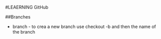 #LEAERNING GitHub

##Branches

- branch - to crea a new branch use checkout -b and then the name of the branch  

